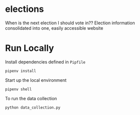 # elections
When is the next election I should vote in?? Election information consolidated into one, easily accessible website

# Run Locally
Install dependencies defined in `Pipfile`
```
pipenv install
```
Start up the local environment
```
pipenv shell
```
To run the data collection
```
python data_collection.py
```
